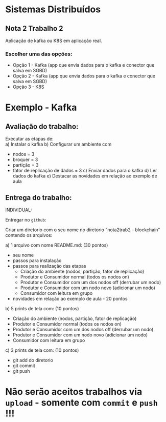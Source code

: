 

# Sistemas Distribuídos  
## Nota 2 Trabalho 2  

Aplicação de kafka ou K8S em aplicação real.

### Escolher uma das opções:  
- Opção 1 - Kafka  (app que envia dados para o kafka e conector que salva em SGBD)  
- Opção 2 - Kafka  (app que envia dados para o kafka e conector que salva em SGBD)  
- Opção 3 - K8S  




# Exemplo - Kafka

## Avaliação do trabalho: 

 
Executar as etapas de:  
a) Instalar o kafka
b) Configurar um ambiente com 
- nodos = 3
- broquer = 3  
- partição = 3 
- fator de replicação de dados = 3
c) Enviar dados para o kafka
d) Ler dados do kafka
e) Destacar as novidades em relação ao exemplo de aula


## Entrega do trabalho:

INDIVIDUAL:   

Entregar no `github`:

Criar um diretorio com o seu nome no diretorio "nota2trab2 - blockchain" contendo os arquivos:  

a) 1 arquivo com nome README.md:    (30 pontos)
- seu nome   
- passos para instalação  
- passos para realização das etapas  
	- Criação do ambiente (nodos, partição, fator de replicação)
	- Produtor e Consumidor normal (todos os nodos on)
	- Produtor e Consumidor com um dos nodos off (derrubar um nodo) 
	- Produtor e Consumidor com um nodo novo (adicionar um nodo) 
	- Consumidor com leitura em grupo 
- novidades em relação ao exemplo de aula - 20 pontos


b) 5 prints de tela com:       (10 pontos)
- Criação do ambiente (nodos, partição, fator de replicação)
- Produtor e Consumidor normal (todos os nodos on)
- Produtor e Consumidor com um dos nodos off (derrubar um nodo) 
- Produtor e Consumidor com um nodo novo (adicionar um nodo) 
- Consumidor com leitura em grupo 

c) 3 prints de tela com:     (10 pontos)   
- git add do diretorio
- git commit  
- git push   


# Não serão aceitos trabalhos via `upload` - somente com `commit` e `push` !!!